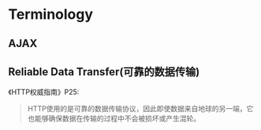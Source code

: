 # Terminology
## AJAX

## Reliable Data Transfer(可靠的数据传输)
《HTTP权威指南》P25:
>HTTP使用的是可靠的数据传输协议，因此即使数据来自地球的另一端，它也能够确保数据在传输的过程中不会被损坏或产生混轮。
